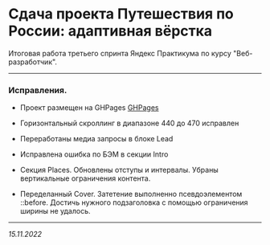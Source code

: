 # Сдача проекта Путешествия по России: адаптивная вёрстка 

Итоговая работа третьего спринта Яндекс Практикума по курсу "Веб-разработчик".  

-----

### Исправления.

* Проект размещен на GHPages [GHPages](https://i-t.github.io/russian-travel/index.html) 

* Горизонтальный скроллинг в диапазоне 440 до 470 исправлен

* Переработаны медиа запросы в блоке Lead

* Исправлена ошибка по БЭМ в секции Intro

* Секция Places. Обновлены отступы и интервалы. Убраны вертикальные ограничения контента.

* Переделанный Cover. Затетение выполненно псевдоэлементом ::before. Достичь нужного подзаголовка с помощью ограничения ширины не удалось. 

-----

_15.11.2022_
